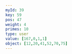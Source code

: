 ```yaml
---
myId: 39
key: 59
pos: 47
weight: 4
primes: 10
type: user
value: [167,0,1,1]
object: [12,20,41,52,70,75]
---
```


